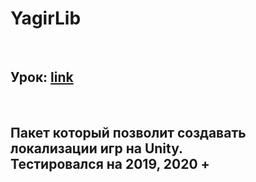# YagirLib
<br>
<h2>Урок: <a href="https://youtu.be/DHtvflb6x1A">link</a> </h2> 
<br>
<h2>
Пакет который позволит создавать локализации игр на Unity. <br>
Тестировался на 2019, 2020 +
</h2>
